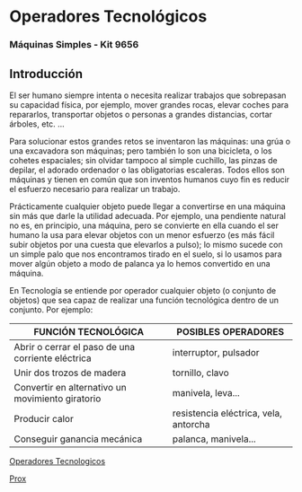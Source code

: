 # Operadores Tecnológicos
### Máquinas Simples - Kit 9656
## Introducción

El ser humano siempre intenta o necesita  realizar trabajos que sobrepasan su capacidad física, por ejemplo, mover grandes rocas, elevar coches para repararlos, transportar objetos o personas a grandes distancias, cortar árboles, etc. ...

Para solucionar estos grandes retos se inventaron las máquinas: una grúa o una excavadora son máquinas; pero también lo son una bicicleta, o los cohetes espaciales; sin olvidar tampoco al simple cuchillo, las pinzas de depilar, el adorado ordenador o las obligatorias escaleras. Todos ellos son máquinas y  tienen en común que son inventos humanos cuyo fin es reducir el esfuerzo necesario para realizar un trabajo.

Prácticamente cualquier objeto puede llegar a convertirse en una máquina sin más que darle la utilidad adecuada. Por ejemplo, una pendiente natural no es, en principio, una máquina, pero se convierte en ella cuando el ser humano la usa para elevar objetos con un menor esfuerzo (es más fácil subir objetos por una cuesta que elevarlos a pulso); lo mismo sucede con un simple palo que nos encontramos tirado en el suelo, si lo usamos para mover algún objeto a modo de palanca ya lo hemos convertido en una máquina.

En Tecnología se entiende por operador cualquier objeto (o conjunto de objetos) que sea capaz de realizar una función tecnológica dentro de un conjunto. Por ejemplo:

|FUNCIÓN TECNOLÓGICA|POSIBLES OPERADORES|
|---|---|
|Abrir o cerrar el paso de una corriente eléctrica|interruptor, pulsador|
|Unir dos trozos de madera|tornillo, clavo|
|Convertir en alternativo un movimiento giratorio|manivela, leva...|
|Producir calor|resistencia eléctrica, vela, antorcha|
|Conseguir ganancia mecánica|palanca, manivela...|

[Operadores Tecnologicos](https://github.com/jefaturapalaa/olimpiadainet2018/blob/master/3_-_Operadores_Tecnologicos.pdf)

[Prox](WeDo03)

